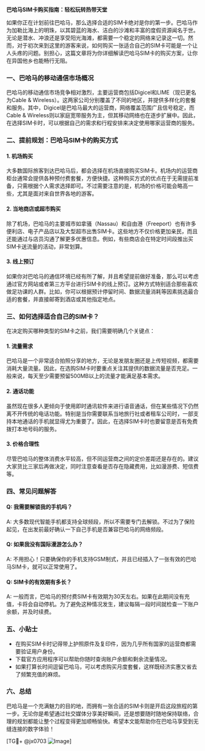 **巴哈马SIM卡购买指南：轻松玩转热带天堂**

如果你正在计划前往巴哈马，那么选择合适的SIM卡绝对是你的第一步。巴哈马作为加勒比海上的明珠，以其碧蓝的海水、洁白的沙滩和丰富的度假资源闻名于世。无论是潜水、冲浪还是享受阳光海滩，都需要一个稳定的网络来记录这一切。然而，对于初次来到这里的游客来说，如何购买一张适合自己的SIM卡可能是一个让人头疼的问题。别担心，这篇文章将为你详细解读巴哈马SIM卡的购买方案，让你在异国他乡也能畅行无阻。

### 一、巴哈马的移动通信市场概况

巴哈马的移动通信市场竞争相对激烈，主要运营商包括Digicel和LIME（现已更名为Cable & Wireless）。这两家公司分别覆盖了不同的地区，并提供多样化的套餐和服务。其中，Digicel是巴哈马最大的运营商，网络覆盖范围广且信号稳定，而Cable & Wireless则以家庭宽带服务为主，但其移动网络也在逐步扩展中。因此，在选择SIM卡时，可以根据自己的需求和行程安排来决定使用哪家运营商的服务。

### 二、提前规划：巴哈马SIM卡的购买方式

#### 1. **机场购买**
大多数国际旅客到达巴哈马后，都会选择在机场直接购买SIM卡。机场内的运营商柜台通常会提供各种预付费套餐，方便快捷。这种购买方式的优点在于无需提前准备，只需根据个人需求选择即可。不过需要注意的是，机场的价格可能会略高一些，尤其是面对来自世界各地的游客。

#### 2. **当地商店或超市购买**
除了机场，巴哈马的主要城市如拿骚（Nassau）和自由港（Freeport）也有许多便利店、电子产品店以及大型超市出售SIM卡。这些地方不仅价格更加亲民，而且还能通过与店员沟通了解更多优惠信息。例如，有些商店会在特定时间段推出买SIM卡送流量的活动，非常划算。

#### 3. **线上预订**
如果你对巴哈马的通信环境已经有所了解，并且希望提前做好准备，那么可以考虑通过官方网站或者第三方平台进行SIM卡的线上预订。这种方式特别适合那些喜欢做足功课的人群。比如，你可以根据预计停留时间、数据流量消耗等因素挑选最合适的套餐，并直接邮寄到酒店或其他指定地点。

### 三、如何选择适合自己的SIM卡？

在决定购买哪种类型的SIM卡之前，我们需要明确几个关键点：

#### 1. **流量需求**
巴哈马是一个非常适合拍照分享的地方，无论是发朋友圈还是上传短视频，都需要消耗大量流量。因此，在选购SIM卡时要重点关注其提供的数据流量是否充足。一般来说，每天至少需要预留500MB以上的流量才能满足基本需求。

#### 2. **通话功能**
虽然现在很多人更倾向于使用即时通讯软件来进行语音通话，但在某些情况下仍然离不开传统的电话功能。特别是当你需要联系当地旅行社或者租车公司时，一部支持本地通话的手机就显得尤为重要了。因此，在选择SIM卡时也要留意是否有免费拨打本地号码的服务。

#### 3. **价格合理性**
尽管巴哈马的整体消费水平较高，但不同运营商之间的定价差距还是存在的。建议大家货比三家后再做决定，同时注意查看是否存在隐藏费用，比如漫游费、短信费等。

### 四、常见问题解答

#### Q: 我需要解锁我的手机吗？
A: 大多数现代智能手机都支持全球频段，所以不需要专门去解锁。不过为了保险起见，在出发前最好确认一下自己手机是否兼容巴哈马的网络频段。

#### Q: 如果我没有国际漫游怎么办？
A: 不用担心！只要确保你的手机支持GSM制式，并且已经插入了一张有效的巴哈马SIM卡，就可以正常使用了。

#### Q: SIM卡的有效期有多长？
A: 一般而言，巴哈马的预付费SIM卡有效期为30天左右。如果在此期间没有充值，卡将会自动停机。为了避免这种情况发生，建议每隔一段时间就检查一下账户余额，并及时续费。

### 五、小贴士

- 在购买SIM卡时记得带上护照原件及复印件，因为几乎所有国家的运营商都需要验证用户身份。
- 下载官方应用程序可以帮助你随时查询账户余额和剩余流量情况。
- 如果打算长时间逗留巴哈马，可以考虑购买月度套餐，这样既经济实惠又省去了频繁充值的麻烦。

### 六、总结

巴哈马是一个充满魅力的目的地，而拥有一张合适的SIM卡则是开启这段旅程的第一步。无论你是希望通过社交媒体分享美好瞬间，还是想要随时随地保持联络，合理的规划都能让整个过程变得更加顺畅愉快。希望本文能帮助你在巴哈马享受到无缝连接的数字体验！

[TG💪+ @jx0703 ![Image](https://github.com/user-attachments/assets/dbca1d08-cadb-493c-b0ec-ad6f7a83f270)]